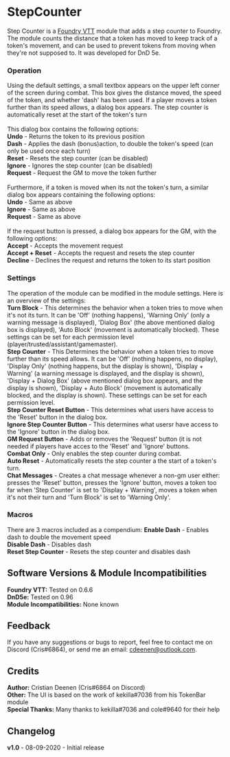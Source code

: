# StepCounter
Step Counter is a <a href="https://foundryvtt.com/">Foundry VTT</a> module that adds a step counter to Foundry.
The module counts the distance that a token has moved to keep track of a token's movement, and can be used to prevent tokens from moving when they're not supposed to.
It was developed for DnD 5e.

### Operation
Using the default settings, a small textbox appears on the upper left corner of the screen during combat. This box gives the distance moved, the speed of the token, and whether 'dash' has been used. If a player moves a token further than its speed allows, a dialog box appears. The step counter is automatically reset at the start of the token's turn<br>
<br>
This dialog box contains the following options:<br>
<b>Undo</b> - Returns the token to its previous position<br>
<b>Dash</b> - Applies the dash (bonus)action, to double the token's speed (can only be used once each turn)<br>
<b>Reset</b> - Resets the step counter (can be disabled)<br>
<b>Ignore</b> - Ignores the step counter (can be disabled)<br>
<b>Request</b> - Request the GM to move the token further<br>
<br>
Furthermore, if a token is moved when its not the token's turn, a similar dialog box appears containing the following options:<br>
<b>Undo</b> - Same as above<br>
<b>Ignore</b> - Same as above<br>
<b>Request</b> - Same as above<br>
<br>
If the request button is pressed, a dialog box appears for the GM, with the following options:<br>
<b>Accept</b> - Accepts the movement request<br>
<b>Accept + Reset</b> - Accepts the request and resets the step counter<br>
<b>Decline</b> - Declines the request and returns the token to its start position<br>

### Settings
The operation of the module can be modified in the module settings. Here is an overview of the settings:<br>
<b>Turn Block</b> - This determines the behavior when a token tries to move when it's not its turn. It can be 'Off' (nothing happens), 'Warning Only' (only a warning message is displayed), 'Dialog Box' (the above mentioned dialog box is displayed), 'Auto Block' (movement is automatically blocked). These settings can be set for each permission level (player/trusted/assistant/gamemaster).<br>
<b>Step Counter</b> - This Determines the behavior when a token tries to move further than its speed allows. It can be 'Off' (nothing happens, no display), 'Display Only' (nothing happens, but the display is shown), 'Display + Warning' (a warning message is displayed, and the display is shown), 'Display + Dialog Box' (above mentioned dialog box appears, and the display is shown), 'Display + Auto Block' (movement is automatically blocked, and the display is shown). These settings can be set for each permission level.<br>
<b>Step Counter Reset Button</b> - This determines what users have access to the 'Reset' button in the dialog box.<br>
<b>Ignore Step Counter Button</b> - This determines what usersr have access to the 'Ignore' button in the dialog box.<br>
<b>GM Request Button</b> - Adds or removes the 'Request' button (it is not needed if players have acces to the 'Reset' and 'Ignore' buttons.<br>
<b>Combat Only</b> - Only enables the step counter during combat.<br>
<b>Auto Reset</b> - Automatically resets the step counter a the start of a token's turn.<br>
<b>Chat Messages</b> - Creates a chat message whenever a non-gm user either: presses the 'Reset' button, presses the 'Ignore' button, moves a token too far when 'Step Counter' is set to 'Display + Warning', moves a token when it's not their turn and 'Turn Block' is set to 'Warning Only'.<br>

### Macros
There are 3 macros included as a compendium:
<b>Enable Dash</b> - Enables dash to double the movement speed<br>
<b>Disable Dash</b> - Disables dash<br>
<b>Reset Step Counter</b> - Resets the step counter and disables dash<br>

## Software Versions & Module Incompatibilities
<b>Foundry VTT:</b> Tested on 0.6.6<br>
<b>DnD5e:</b> Tested on 0.96<br>
<b>Module Incompatibilities:</b> None known<br>

## Feedback
If you have any suggestions or bugs to report, feel free to contact me on Discord (Cris#6864), or send me an email: cdeenen@outlook.com.

## Credits
<b>Author:</b> Cristian Deenen (Cris#6864 on Discord)<br>
<b>Other:</b> The UI is based on the work of kekilla#7036 from his TokenBar module<br>
<b>Special Thanks:</b> Many thanks to kekilla#7036 and cole#9640 for their help<br>

## Changelog
<b>v1.0</b> - 08-09-2020 - Initial release
